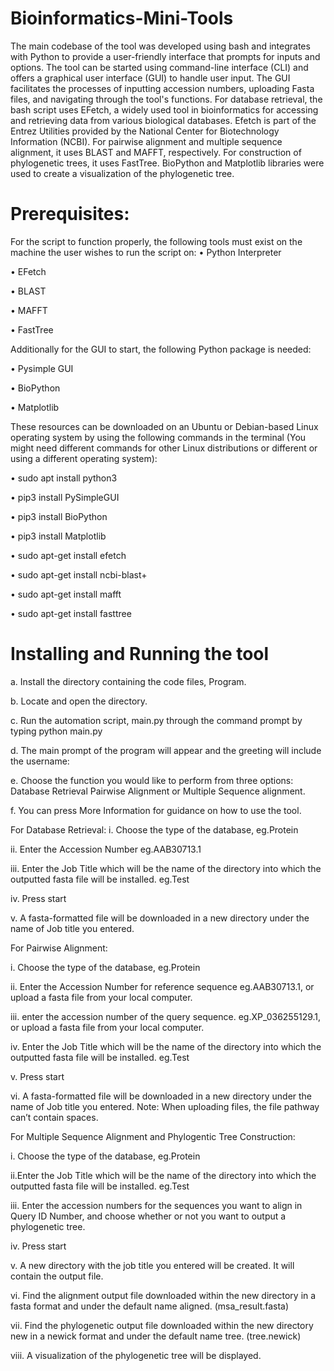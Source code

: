# Bioinformatics-Mini-Tools

The main codebase of the tool was developed  using bash and integrates with Python to provide a user-friendly interface that prompts for inputs and options. The tool can be started using command-line interface (CLI) and offers a graphical user interface (GUI) to handle user input. 
The GUI facilitates the processes of inputting accession numbers, uploading Fasta files, and navigating through the tool's functions. For database retrieval, the bash script uses EFetch, a widely used tool in bioinformatics for accessing and retrieving data from various biological databases. Efetch is part of the Entrez Utilities provided by the National Center for Biotechnology Information (NCBI). For pairwise alignment and multiple sequence alignment, it uses BLAST and MAFFT, respectively. For construction of phylogenetic trees, it uses FastTree. BioPython and Matplotlib libraries were used to create a visualization of the phylogenetic tree. 

# Prerequisites:


For the script to function properly, the following tools must exist on the machine the user wishes to run the script on: 
• Python Interpreter

• EFetch

• BLAST 

• MAFFT

• FastTree

Additionally for the GUI to start, the following Python package is needed: 

• Pysimple GUI

• BioPython

• Matplotlib


These resources can be downloaded on an Ubuntu or Debian-based  Linux operating system by using the following commands in the terminal (You might need different commands for other Linux distributions or different or using a different operating system): 

• sudo apt install python3

• pip3 install PySimpleGUI 

• pip3 install BioPython

• pip3 install Matplotlib

• sudo apt-get install efetch

• sudo apt-get install ncbi-blast+

• sudo apt-get install mafft

• sudo apt-get install fasttree


# Installing and Running the tool
   


a. Install the directory containing the code files, Program.

b. Locate and open the directory.

c. Run the automation script,  main.py through the command prompt by typing python main.py

d. The main prompt of the program will appear and the greeting will include the username:


e. Choose the function you would like to perform from three options: Database Retrieval Pairwise Alignment or Multiple Sequence alignment.

f. You can press More Information for guidance on how to use the tool. 



For Database Retrieval:
i. Choose the type of the database, eg.Protein

ii. Enter the Accession Number eg.AAB30713.1

iii. Enter the Job Title which will be the name of the directory into which the outputted fasta file will be installed. eg.Test

iv. Press start

v. A fasta-formatted file will be downloaded in a new directory under the name of Job title you entered. 



For Pairwise Alignment:

i. Choose the type of the database, eg.Protein

ii. Enter the Accession Number for reference sequence eg.AAB30713.1, or upload a fasta file from your local computer.

iii. enter the accession number of the query sequence. eg.XP_036255129.1, or upload a fasta file from your local computer.

iv. Enter the Job Title which will be the name of the directory into which the outputted fasta file will be installed. eg.Test

v. Press start

vi. A fasta-formatted file will be downloaded in a new directory under the name of Job title you entered. 
Note: When uploading files, the file pathway can’t contain spaces. 

For Multiple Sequence Alignment and Phylogentic Tree Construction: 

i. Choose the type of the database, eg.Protein

ii.Enter the Job Title which will be the name of the directory into which the outputted fasta file will be installed. eg.Test

iii. Enter the accession numbers for the sequences you want to align in Query ID Number, and choose whether or not you want to output a phylogenetic tree.


iv. Press start

v. A new directory with the job title you entered will be created. It will contain the output file.

vi. Find the alignment output file downloaded within the new directory in a fasta format and under the default name aligned. (msa_result.fasta)

vii. Find the phylogenetic output file downloaded within the new directory new in a newick format and under the default name tree. (tree.newick) 

viii. A visualization of the phylogenetic tree will be displayed. 


